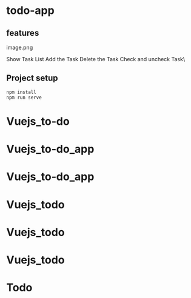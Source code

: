 # todo-app

## features

image.png

Show Task List
Add the Task
Delete the Task
Check and uncheck Task\

## Project setup
```
npm install
npm run serve
```

# Vuejs_to-do
# Vuejs_to-do_app
# Vuejs_to-do_app
# Vuejs_todo
# Vuejs_todo
# Vuejs_todo
# Todo
